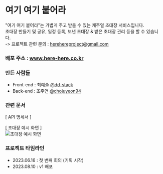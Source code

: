 # 여기 여기 붙어라

"여기 여기 붙어라"는 가볍게 주고 받을 수 있는 캐주얼 초대장 서비스입니다.<br>
초대장 만들기 및 공유, 일정 등록, 보낸 초대장 & 받은 초대장 관리 등을 할 수 있습니다.<br>
-> 프로젝트 관련 문의 : herehereproject@gmail.com

### 배포 주소 : www.here-here.co.kr

### 만든 사람들

- Front-end : 최예슬 [@dd-stack](https://github.com/dd-stack)
- Back-end : 조주연 [@chojuyeon94](https://github.com/chojuyeon94)

### 관련 문서

[ API 명세서 ]

[ 초대장 예시 화면 ] <br>
![초대장 예시 화면](https://github.com/dd-stack/here-here/assets/117844745/5c26f2a5-37e4-42fe-8365-a56444d6674c)


### 프로젝트 타임라인

- 2023.06.16 : 첫 번째 회의 (기획 시작)
- 2023.08.10 : v1 배포
